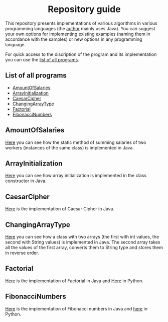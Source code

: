 # <center> Repository guide </center> #

This repository presents implementations of various algorithms in various programming languages (the [author](https://github.com/VitasSalvantes) mainly uses Java). You can suggest your own options for implementing existing examples (naming them in accordance with the samples) or new options in any programming language.

For quick access to the discription of the program and its implementation you can use the [list of all programs](#List-of-all-programs).
## List of all programs ##

- [AmountOfSalaries](#AmountOfSalaries)
- [ArrayInitialization](#ArrayInitialization)
- [CaesarCipher](#CaesarCipher)
- [ChangingArrayType](#ChangingArrayType)
- [Factorial](#Factorial)
- [FibonacciNumbers](#FibonacciNumbers)

## AmountOfSalaries ##
[Here](AmountOfSalaries.java) you can see how the static method of summing salaries of two workers (instances of the same class) is implemented in Java.

## ArrayInitialization ##
[Here](ArrayInitialization.java) you can see how array initialization is implemented in the class constructor in Java.

## CaesarCipher ##
[Here](CaesarCipher.java) is the implementation of Caesar Cipher in Java.

## ChangingArrayType ##
[Here](ChangingArrayType.java) you can see how a class with two arrays (the first with int values, the second with String values) is implemented in Java. The second array takes all the values of the first array, converts them to String type and stores them in reverse order.

## Factorial ##
[Here](Factorial.java) is the implementation of Factorial in Java and [Here](factorial.py) in Python.

## FibonacciNumbers ##
[Here](FibonacciNumbers.java) is the implementation of Fibonacci numbers in Java and [here](FibonacciNumbers.py) in Python.
